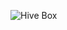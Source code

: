 ![Hive Box](https://github.com/Leask/Hive-Box/blob/a04c7eb253546f3ef707b987b443bd2e93045369/wiki/Screen%20Shot%202021-04-05%20at%202.43.42%20PM.png?raw=true
 "Hive Box")
